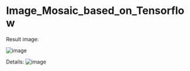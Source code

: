 # Image_Mosaic_based_on_Tensorflow

Result image:

![image](https://github.com/anseryuer/Image_Mosaic_based_on_Tensorflow/assets/81740803/4e54c4c6-d3a2-48ed-905f-72e6341bed03)

Details:
![image](https://github.com/anseryuer/Image_Mosaic_based_on_Tensorflow/assets/81740803/a7191ad5-cac6-4b5e-9153-3c72e1e7221e)

